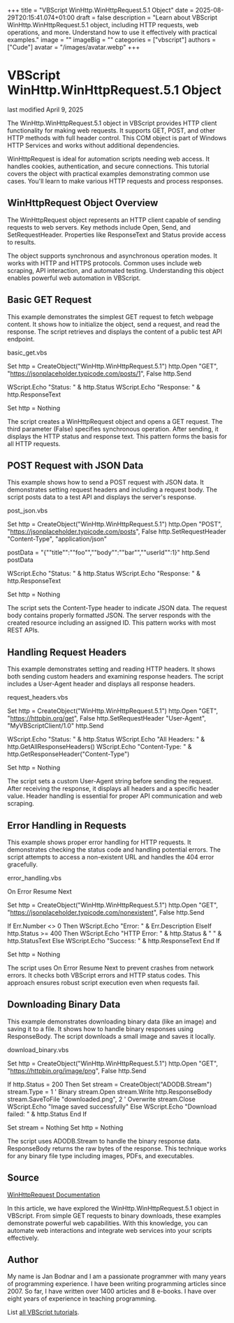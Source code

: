 +++
title = "VBScript WinHttp.WinHttpRequest.5.1 Object"
date = 2025-08-29T20:15:41.074+01:00
draft = false
description = "Learn about VBScript WinHttp.WinHttpRequest.5.1 object, including HTTP requests, web operations, and more. Understand how to use it effectively with practical examples."
image = ""
imageBig = ""
categories = ["vbscript"]
authors = ["Cude"]
avatar = "/images/avatar.webp"
+++

# VBScript WinHttp.WinHttpRequest.5.1 Object

last modified April 9, 2025

The WinHttp.WinHttpRequest.5.1 object in VBScript provides HTTP
client functionality for making web requests. It supports GET, POST, and other
HTTP methods with full header control. This COM object is part of Windows HTTP
Services and works without additional dependencies.

WinHttpRequest is ideal for automation scripts needing web access.
It handles cookies, authentication, and secure connections. This tutorial covers
the object with practical examples demonstrating common use cases. You'll learn
to make various HTTP requests and process responses.

## WinHttpRequest Object Overview

The WinHttpRequest object represents an HTTP client capable of
sending requests to web servers. Key methods include Open,
Send, and SetRequestHeader. Properties like
ResponseText and Status provide access to results.

The object supports synchronous and asynchronous operation modes. It works with
HTTP and HTTPS protocols. Common uses include web scraping, API interaction, and
automated testing. Understanding this object enables powerful web automation in
VBScript.

## Basic GET Request

This example demonstrates the simplest GET request to fetch webpage content. It
shows how to initialize the object, send a request, and read the response. The
script retrieves and displays the content of a public test API endpoint.

basic_get.vbs
  

Set http = CreateObject("WinHttp.WinHttpRequest.5.1")
http.Open "GET", "https://jsonplaceholder.typicode.com/posts/1", False
http.Send

WScript.Echo "Status: " &amp; http.Status
WScript.Echo "Response: " &amp; http.ResponseText

Set http = Nothing

The script creates a WinHttpRequest object and opens a GET request.
The third parameter (False) specifies synchronous operation. After sending, it
displays the HTTP status and response text. This pattern forms the basis for all
HTTP requests.

## POST Request with JSON Data

This example shows how to send a POST request with JSON data. It demonstrates
setting request headers and including a request body. The script posts data to a
test API and displays the server's response.

post_json.vbs
  

Set http = CreateObject("WinHttp.WinHttpRequest.5.1")
http.Open "POST", "https://jsonplaceholder.typicode.com/posts", False
http.SetRequestHeader "Content-Type", "application/json"

postData = "{""title"":""foo"",""body"":""bar"",""userId"":1}"
http.Send postData

WScript.Echo "Status: " &amp; http.Status
WScript.Echo "Response: " &amp; http.ResponseText

Set http = Nothing

The script sets the Content-Type header to indicate JSON data. The request body
contains properly formatted JSON. The server responds with the created resource
including an assigned ID. This pattern works with most REST APIs.

## Handling Request Headers

This example demonstrates setting and reading HTTP headers. It shows both sending
custom headers and examining response headers. The script includes a User-Agent
header and displays all response headers.

request_headers.vbs
  

Set http = CreateObject("WinHttp.WinHttpRequest.5.1")
http.Open "GET", "https://httpbin.org/get", False
http.SetRequestHeader "User-Agent", "MyVBScriptClient/1.0"
http.Send

WScript.Echo "Status: " &amp; http.Status
WScript.Echo "All Headers: " &amp; http.GetAllResponseHeaders()
WScript.Echo "Content-Type: " &amp; http.GetResponseHeader("Content-Type")

Set http = Nothing

The script sets a custom User-Agent string before sending the request. After
receiving the response, it displays all headers and a specific header value.
Header handling is essential for proper API communication and web scraping.

## Error Handling in Requests

This example shows proper error handling for HTTP requests. It demonstrates
checking the status code and handling potential errors. The script attempts to
access a non-existent URL and handles the 404 error gracefully.

error_handling.vbs
  

On Error Resume Next

Set http = CreateObject("WinHttp.WinHttpRequest.5.1")
http.Open "GET", "https://jsonplaceholder.typicode.com/nonexistent", False
http.Send

If Err.Number &lt;&gt; 0 Then
    WScript.Echo "Error: " &amp; Err.Description
ElseIf http.Status &gt;= 400 Then
    WScript.Echo "HTTP Error: " &amp; http.Status &amp; " " &amp; http.StatusText
Else
    WScript.Echo "Success: " &amp; http.ResponseText
End If

Set http = Nothing

The script uses On Error Resume Next to prevent crashes from
network errors. It checks both VBScript errors and HTTP status codes. This
approach ensures robust script execution even when requests fail.

## Downloading Binary Data

This example demonstrates downloading binary data (like an image) and saving it
to a file. It shows how to handle binary responses using
ResponseBody. The script downloads a small image and saves it
locally.

download_binary.vbs
  

Set http = CreateObject("WinHttp.WinHttpRequest.5.1")
http.Open "GET", "https://httpbin.org/image/png", False
http.Send

If http.Status = 200 Then
    Set stream = CreateObject("ADODB.Stream")
    stream.Type = 1 ' Binary
    stream.Open
    stream.Write http.ResponseBody
    stream.SaveToFile "downloaded.png", 2 ' Overwrite
    stream.Close
    WScript.Echo "Image saved successfully"
Else
    WScript.Echo "Download failed: " &amp; http.Status
End If

Set stream = Nothing
Set http = Nothing

The script uses ADODB.Stream to handle the binary response data.
ResponseBody returns the raw bytes of the response. This technique
works for any binary file type including images, PDFs, and executables.

## Source

[WinHttpRequest Documentation](https://learn.microsoft.com/en-us/windows/win32/winhttp/winhttprequest)

In this article, we have explored the WinHttp.WinHttpRequest.5.1
object in VBScript. From simple GET requests to binary downloads, these examples
demonstrate powerful web capabilities. With this knowledge, you can automate web
interactions and integrate web services into your scripts effectively.

## Author

My name is Jan Bodnar and I am a passionate programmer with many years of
programming experience. I have been writing programming articles since 2007. So
far, I have written over 1400 articles and 8 e-books. I have over eight years of
experience in teaching programming.

List [all VBScript tutorials](/vbscript/).